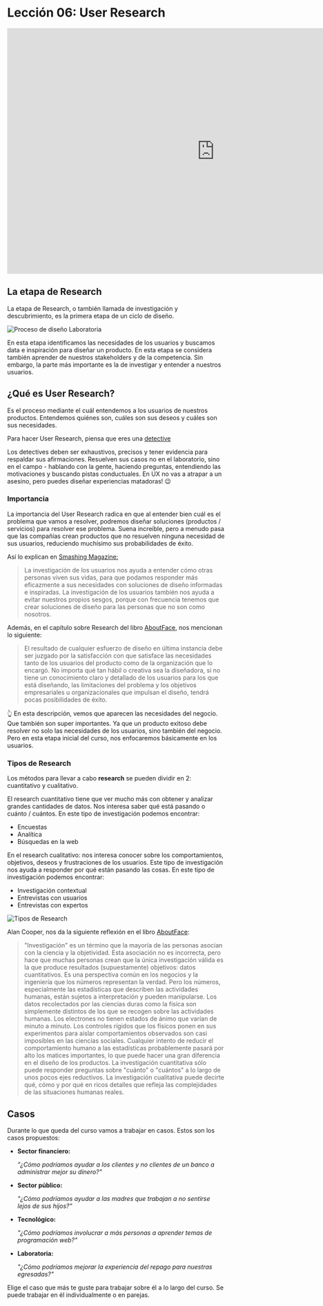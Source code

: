 # Lección 06: User Research

<div class="iframeWrapper">
	<iframe src="https://docs.google.com/presentation/d/e/2PACX-1vS1GbeEdpUUhPJcVhOFxiRRo81CebkrSGtAdM5DQmmNpdakWgnZxmynFfQ7zp8L56BNJONco6wxhD9u/embed?start=false&loop=false&delayms=3000" frameborder="0" width="960" height="569" allowfullscreen="true" mozallowfullscreen="true" webkitallowfullscreen="true"></iframe>
</div>

## La etapa de Research

La etapa de Research, o también llamada de investigación y descubrimiento, es la primera etapa de un ciclo de diseño. 

![Proceso de diseño Laboratoria](https://lh5.googleusercontent.com/87kdbH1PfKC9A8Iik8Ks9z3sbTgzKKyCP_DRUHHU9F-6FT4lqQU5cASr7fMwocdfBGF6z1bGtT1XNVh-vV8gaeLH-SzmFBy0bopUi5hCTHAQ-z8nZm1_WKBfjoAP7QndyxdDOsj8N7U)

En esta etapa identificamos las necesidades de los usuarios y buscamos data e inspiración para diseñar un producto. En esta etapa se considera también aprender de nuestros stakeholders y de la competencia. Sin embargo, la parte más importante es la de investigar y entender a nuestros usuarios.


## ¿Qué es User Research?

Es el proceso mediante el cuál entendemos a los usuarios de nuestros productos. Entendemos quiénes son, cuáles son sus deseos y cuáles son sus necesidades.

Para hacer User Research, piensa que eres una [detective](https://onepotprojects.com/intro-to-ux-research-f55cc09a3431#30f4) 

Los detectives deben ser exhaustivos, precisos y tener evidencia para respaldar sus afirmaciones. Resuelven sus casos no en el laboratorio, sino en el campo - hablando con la gente, haciendo preguntas, entendiendo las motivaciones y buscando pistas conductuales. En UX no vas a atrapar a un asesino, pero puedes diseñar experiencias matadoras! 😉


### Importancia

La importancia del User Research radica en que al entender bien cuál es el problema que vamos a resolver, podremos diseñar soluciones (productos / servicios) para resolver ese problema. Suena increíble, pero a menudo pasa que las compañías crean productos que no resuelven ninguna necesidad de sus usuarios, reduciendo muchísimo sus probabilidades de éxito.

Así lo explican en [Smashing Magazine:](https://www.smashingmagazine.com/2013/09/5-step-process-conducting-user-research/)
> La investigación de los usuarios nos ayuda a entender cómo otras personas viven sus vidas, para que podamos responder más eficazmente a sus necesidades con soluciones de diseño informadas e inspiradas. La investigación de los usuarios también nos ayuda a evitar nuestros propios sesgos, porque con frecuencia tenemos que crear soluciones de diseño para las personas que no son como nosotros.

Además, en el capítulo sobre Research del libro [AboutFace](https://www.amazon.com/About-Face-Essentials-Interaction-Design/dp/1118766571), nos mencionan lo siguiente:

> El resultado de cualquier esfuerzo de diseño en última instancia debe ser juzgado por la satisfacción con que satisface las necesidades tanto de los usuarios del producto como de la organización que lo encargó. No importa qué tan hábil o creativa sea la diseñadora, si no tiene un conocimiento claro y detallado de los usuarios para los que está diseñando, las limitaciones del problema y los objetivos empresariales u organizacionales que impulsan el diseño, tendrá pocas posibilidades de éxito.

👆 En esta descripción, vemos que aparecen las necesidades del negocio. Que también son super importantes. Ya que un producto exitoso debe resolver no solo las necesidades de los usuarios, sino también del negocio. Pero en esta etapa inicial del curso, nos enfocaremos básicamente en los usuarios.


### Tipos de Research

Los métodos para llevar a cabo **research** se pueden dividir en 2: cuantitativo y cualitativo. 

El research cuantitativo tiene que ver mucho más con obtener y analizar grandes cantidades de datos. Nos interesa saber qué está pasando o cuánto / cuántos. En este tipo de investigación podemos encontrar:

* Encuestas 
* Analítica
* Búsquedas en la web

En el research cualitativo: nos interesa conocer sobre los comportamientos, objetivos, deseos y frustraciones de los usuarios. Este tipo de investigación nos ayuda a responder por qué están pasando las cosas. En este tipo de investigación podemos encontrar:

* Investigación contextual
* Entrevistas con usuarios
* Entrevistas con expertos


![Tipos de Research](https://lh6.googleusercontent.com/_iCJY64XUr-buX1KH3RCDg-MaYsXQeVhsK6jHkW6oLO9ouXC6V7ydzA7s5iODBUjlHBLiS0Yg_MA-ExjvvpeVmvY6Oxf2VO3hDU0HeWjzlFOs_eUY0dHG7CY-Fr9ph5FXuWl33Qr95g)

Alan Cooper, nos da la siguiente reflexión en el libro [AboutFace](https://www.amazon.com/About-Face-Essentials-Interaction-Design/dp/1118766571):

> "Investigación" es un término que la mayoría de las personas asocian con la ciencia y la objetividad. Esta asociación no es incorrecta, pero hace que muchas personas crean que la única investigación válida es la que produce resultados (supuestamente) objetivos: datos cuantitativos. Es una perspectiva común en los negocios y la ingeniería que los números representan la verdad. Pero los números, especialmente las estadísticas que describen las actividades humanas, están sujetos a interpretación y pueden manipularse. 
>Los datos recolectados por las ciencias duras como la física son simplemente distintos de los que se recogen sobre las actividades humanas. Los electrones no tienen estados de ánimo que varían de minuto a minuto. Los controles rígidos que los físicos ponen en sus experimentos para aislar comportamientos observados son casi imposibles en las ciencias sociales. Cualquier intento de reducir el comportamiento humano a las estadísticas probablemente pasará por alto los matices importantes, lo que puede hacer una gran diferencia en el diseño de los productos. La investigación cuantitativa sólo puede responder preguntas sobre "cuánto" o "cuántos" a lo largo de unos pocos ejes reductivos. La investigación cualitativa puede decirte qué, cómo y por qué en ricos detalles que refleja las complejidades de las situaciones humanas reales.


## Casos 

Durante lo que queda del curso vamos a trabajar en casos. Estos son los casos propuestos:

* **Sector financiero:** 

	*"¿Cómo podríamos ayudar a los clientes y no clientes de un banco a administrar mejor su dinero?"*

* **Sector público:** 

	*"¿Cómo podríamos ayudar a las madres que trabajan a no sentirse lejos de sus hijos?"*

* **Tecnológico:** 

	*"¿Cómo podríamos involucrar a más personas a aprender temas de programación web?"*

* **Laboratoria:**

	*"¿Cómo podríamos mejorar la experiencia del repago para nuestras egresadas?"*

Elige el caso que más te guste para trabajar sobre él a lo largo del curso. Se puede trabajar en él individualmente o en parejas. 


<!-- **Reflexión**

> Diferentes expertos UX aconsejarán diferentes protocolos para el uso de estas técnicas y tendrán distintas preferencias entre ellas. La verdad es, sin embargo, que casi nunca vas a poder utilizar todos estos métodos para un producto en un solo ciclo de lanzamiento, incluso si eres especialista en UX y ese es tu único trabajo. -->

